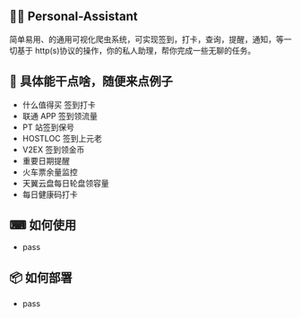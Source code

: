 <!--
 * @Author: wdjoys
 * @Date: 2022-04-07 11:20:44
 * @LastEditors: wdjoys
 * @LastEditTime: 2022-04-12 14:36:34
 * @FilePath: \Personal-Assistant\README.md
 * @Description: readme
 *
 * Copyright (c) 2022 by github/wdjoys, All Rights Reserved.
-->

## 🙋‍♀️ Personal-Assistant

简单易用、的通用可视化爬虫系统，可实现签到，打卡，查询，提醒，通知，等一切基于 http(s)协议的操作，你的私人助理，帮你完成一些无聊的任务。

## 🍳 具体能干点啥，随便来点例子

- 什么值得买 签到打卡
- 联通 APP 签到领流量
- PT 站签到保号
- HOSTLOC 签到上元老
- V2EX 签到领金币
- 重要日期提醒
- 火车票余量监控
- 天翼云盘每日轮盘领容量
- 每日健康码打卡

## ⌨ 如何使用

- pass

## 📦 如何部署

- pass
